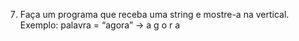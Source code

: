 7. Faça um programa que receba uma string e mostre-a na vertical.
Exemplo: palavra = “agora” -> a
 g
 o
 r
 a
